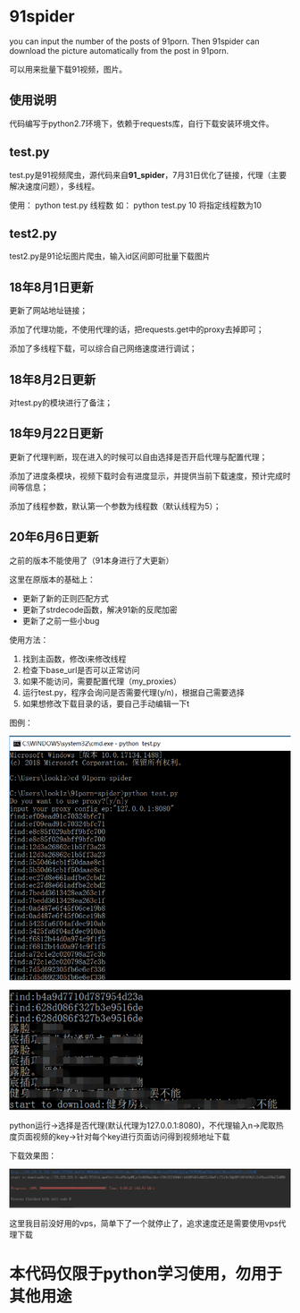 # 91spider
you can input the number of the posts of 91porn.
Then 91spider can download the picture automatically from the post in 91porn.

可以用来批量下载91视频，图片。

## 使用说明

代码编写于python2.7环境下，依赖于requests库，自行下载安装环境文件。

## test.py
test.py是91视频爬虫，源代码来自**91_spider**，7月31日优化了链接，代理（主要解决速度问题），多线程。

使用：
python test.py 线程数
如：
python test.py 10 将指定线程数为10

## test2.py
test2.py是91论坛图片爬虫，输入id区间即可批量下载图片

## 18年8月1日更新

更新了网站地址链接；

添加了代理功能，不使用代理的话，把requests.get中的proxy去掉即可；

添加了多线程下载，可以综合自己网络速度进行调试；

## 18年8月2日更新

对test.py的模块进行了备注；

## 18年9月22日更新

更新了代理判断，现在进入的时候可以自由选择是否开启代理与配置代理；

添加了进度条模块，视频下载时会有进度显示，并提供当前下载速度，预计完成时间等信息；

添加了线程参数，默认第一个参数为线程数（默认线程为5）；

## 20年6月6日更新

之前的版本不能使用了（91本身进行了大更新）

这里在原版本的基础上：
* 更新了新的正则匹配方式
* 更新了strdecode函数，解决91新的反爬加密
* 更新了之前一些小bug



使用方法：
1. 找到主函数，修改i来修改线程
2. 检查下base_url是否可以正常访问
3. 如果不能访问，需要配置代理（my_proxies）
4. 运行test.py，程序会询问是否需要代理(y/n)，根据自己需要选择
5. 如果想修改下载目录的话，要自己手动编辑一下t

图例：

![run](pic/run.png)

![run2](pic/run2.png)

python运行->选择是否代理(默认代理为127.0.0.1:8080)，不代理输入n->爬取热度页面视频的key->针对每个key进行页面访问得到视频地址下载


下载效果图：

![download](pic/download.png)

这里我目前没好用的vps，简单下了一个就停止了，追求速度还是需要使用vps代理下载

# **本代码仅限于python学习使用，勿用于其他用途**

